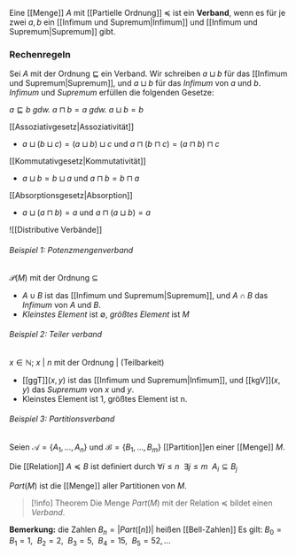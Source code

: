 
Eine [[Menge]] $A$ mit [[Partielle Ordnung]] $\preceq$ ist ein **Verband**, wenn es für je zwei $a, b$ ein [[Infimum und Supremum|Infimum]] und [[Infimum und Supremum|Supremum]] gibt.

### Rechenregeln

Sei $A$ mit der Ordnung $\sqsubseteq$ ein Verband. 
Wir schreiben $a \sqcup b$ für das [[Infimum und Supremum|Supremum]],  und $a \sqcup b$ für das *Infimum* von $a$ und $b$. *Infimum* und *Supremum* erfüllen die folgenden Gesetze:  

$a \sqsubseteq b$   *gdw.*   $a \sqcap b = a$   *gdw.*   $a \sqcup b = b$ 

[[Assoziativgesetz|Assoziativität]] 
- $a \sqcup (b \sqcup c) = (a \sqcup b) \sqcup c$   und   $a \sqcap (b \sqcap c) = (a \sqcap b) \sqcap c$ 

[[Kommutativgesetz|Kommutativität]] 
- $a \sqcup b = b \sqcup a$   und   $a \sqcap b = b \sqcap a$ 

[[Absorptionsgesetz|Absorption]]
- $a \sqcup (a \sqcap b) = a$   und   $a \sqcap (a \sqcup b) = a$

 ![[Distributive Verbände]]
 
###### Beispiel 1: Potenzmengenverband
$\mathcal P (M)$ mit der Ordnung $\subseteq$ 

- $A \cup B$ ist das [[Infimum und Supremum|Supremum]], und $A \cap B$ das *Infimum* von $A$ und $B$. 
- *Kleinstes Element* ist $\emptyset$, *größtes Element* ist $M$

###### Beispiel 2: Teiler verband
${ x \in \mathbb N ;\: x \:|\: n }$ mit der Ordnung | (Teilbarkeit) 
- [[ggT]]$(x, y)$ ist das [[Infimum und Supremum|Infimum]], und [[kgV]]$(x, y)$ das *Supremum* von $x$ und $y$. 
- Kleinstes Element ist 1, größtes Element ist n.

###### Beispiel 3: Partitionsverband

Seien $\mathcal A = \{ A_1, . . . , A_n \}$ und $\mathcal B = \{ B_1, . . . , B_m \}$ [[Partition]]en einer [[Menge]] $M$. 

Die [[Relation]] $A \preceq B$ ist definiert durch $\forall i \leq n \:\: \exists j \leq m \:\: A_i \subseteq B_j$ 

$Part(M)$ ist die [[Menge]] aller Partitionen von $M$.

>[!info] Theorem 
>Die Menge $Part(M)$ mit der Relation $\preceq$ bildet einen *Verband*.

**Bemerkung:** die Zahlen $B_n = |Part([n])|$ heißen [[Bell-Zahlen]] Es gilt: $B_0 = B_1 = 1,\:\: B_2 = 2,\:\: B_3 = 5,\:\: B_4 = 15,\:\: B_5 = 52, . . .$

